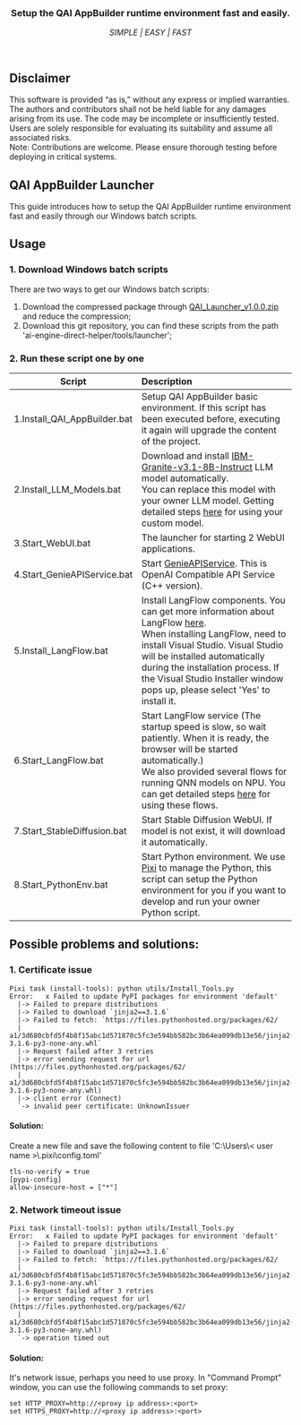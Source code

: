 <br>

<div align="center">
  <h3>Setup the QAI AppBuilder runtime environment fast and easily.</h3>
  <p><i> SIMPLE | EASY | FAST </i></p>
</div>
<br>

## Disclaimer
This software is provided “as is,” without any express or implied warranties. The authors and contributors shall not be held liable for any damages arising from its use. The code may be incomplete or insufficiently tested. Users are solely responsible for evaluating its suitability and assume all associated risks. <br>
Note: Contributions are welcome. Please ensure thorough testing before deploying in critical systems.

## QAI AppBuilder Launcher 
This guide introduces how to setup the QAI AppBuilder runtime environment fast and easily through our Windows batch scripts.

## Usage
### 1. Download Windows batch scripts

There are two ways to get our Windows batch scripts:
1. Download the compressed package through [QAI_Launcher_v1.0.0.zip](https://github.com/quic/ai-engine-direct-helper/releases/download/v2.34.0/QAI_Launcher_v1.0.0.zip)  and reduce the compression; <br>
2. Download this git repository, you can find these scripts from the path 'ai-engine-direct-helper/tools/launcher'; <br>

### 2. Run these script one by one

|  Script   | Description  |
|  ----  | :----    |
| 1.Install_QAI_AppBuilder.bat | Setup QAI AppBuilder basic environment. If this script has been executed before, executing it again will upgrade the content of the project. |
| 2.Install_LLM_Models.bat | Download and install [IBM-Granite-v3.1-8B-Instruct](https://aihub.qualcomm.com/compute/models/ibm_granite_v3_1_8b_instruct) LLM model automatically. <br>You can replace this model with your owner LLM model. Getting detailed steps [here](../../samples/genie/python/README.md#setup-custom-model) for using your custom model. |
| 3.Start_WebUI.bat | The launcher for starting 2 WebUI applications. |
| 4.Start_GenieAPIService.bat | Start [GenieAPIService](../../samples/genie/c++/). This is OpenAI Compatible API Service (C++ version).|
| 5.Install_LangFlow.bat | Install LangFlow components. You can get more information about LangFlow [here](../langflow/). <br>When installing LangFlow, need to install Visual Studio. Visual Studio will be installed automatically during the installation process. If the Visual Studio Installer window pops up, please select 'Yes' to install it.|
| 6.Start_LangFlow.bat | Start LangFlow service (The startup speed is slow, so wait patiently. When it is ready, the browser will be started automatically.)<br> We also provided several flows for running QNN models on NPU. You can get detailed steps [here](https://github.com/quic/ai-engine-direct-helper/tree/main/tools/langflow#using-the-flows) for using these flows. |
| 7.Start_StableDiffusion.bat | Start Stable Diffusion WebUI. If model is not exist, it will download it automatically. |
| 8.Start_PythonEnv.bat | Start Python environment. We use [Pixi](https://pixi.sh/) to manage the Python, this script can setup the Python environment for you if you want to develop and run your owner Python script. |

## Possible problems and solutions:
### 1. Certificate issue
```
Pixi task (install-tools): python utils/Install_Tools.py
Error:   x Failed to update PyPI packages for environment 'default'
  |-> Failed to prepare distributions
  |-> Failed to download `jinja2==3.1.6`
  |-> Failed to fetch: `https://files.pythonhosted.org/packages/62/
  |   a1/3d680cbfd5f4b8f15abc1d571870c5fc3e594bb582bc3b64ea099db13e56/jinja2-3.1.6-py3-none-any.whl`
  |-> Request failed after 3 retries
  |-> error sending request for url (https://files.pythonhosted.org/packages/62/
  |   a1/3d680cbfd5f4b8f15abc1d571870c5fc3e594bb582bc3b64ea099db13e56/jinja2-3.1.6-py3-none-any.whl)
  |-> client error (Connect)
  `-> invalid peer certificate: UnknownIssuer
```

#### Solution: <br>
Create a new file and save the following content to file 'C:\\Users\\< user name >\\.pixi\\config.toml'
```
tls-no-verify = true
[pypi-config]
allow-insecure-host = ["*"]
```

### 2. Network timeout issue
```
Pixi task (install-tools): python utils/Install_Tools.py
Error:   x Failed to update PyPI packages for environment 'default'
  |-> Failed to prepare distributions
  |-> Failed to download `jinja2==3.1.6`
  |-> Failed to fetch: `https://files.pythonhosted.org/packages/62/
  |   a1/3d680cbfd5f4b8f15abc1d571870c5fc3e594bb582bc3b64ea099db13e56/jinja2-3.1.6-py3-none-any.whl`
  |-> Request failed after 3 retries
  |-> error sending request for url (https://files.pythonhosted.org/packages/62/
  |   a1/3d680cbfd5f4b8f15abc1d571870c5fc3e594bb582bc3b64ea099db13e56/jinja2-3.1.6-py3-none-any.whl)
  `-> operation timed out
```

#### Solution: <br>
It's network issue, perhaps you need to use proxy. In "Command Prompt" window, you can use the following commands to set proxy:
```
set HTTP_PROXY=http://<proxy ip address>:<port>
set HTTPS_PROXY=http://<proxy ip address>:<port>
```
